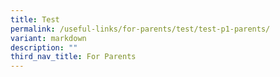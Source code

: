```yaml
---
title: Test
permalink: /useful-links/for-parents/test/test-p1-parents/
variant: markdown
description: ""
third_nav_title: For Parents
---
```

